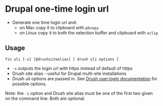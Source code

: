 # Drupal one-time login url

* Generate one time login url and:
  * on Mac copy it to clipboard with `pbcopy`
  * on Linux copy it to both the selection buffer and clipboard with `xclip`

## Usage

```
fin uli [-s] [@drushsitealias] [ drush uli options ]
```

* `-s` outputs the login url with https instead of default of https
* Drush site alias - useful for Drupal multi-site installations
* Drush uli options are passed in. See [Drush user:login documentation](https://drushcommands.com/drush-9x/user/user:login/) for possible options.

Note: the `-s` option and Drush site alias must be one of the first two given on the command line. Both are optional.
